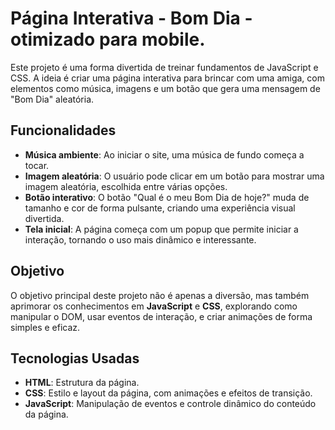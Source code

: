 # Página Interativa - Bom Dia - otimizado para mobile.

Este projeto é uma forma divertida de treinar fundamentos de JavaScript e CSS. A ideia é criar uma página interativa para brincar com uma amiga, com elementos como música, imagens e um botão que gera uma mensagem de "Bom Dia" aleatória.

## Funcionalidades

- **Música ambiente**: Ao iniciar o site, uma música de fundo começa a tocar.
- **Imagem aleatória**: O usuário pode clicar em um botão para mostrar uma imagem aleatória, escolhida entre várias opções.
- **Botão interativo**: O botão "Qual é o meu Bom Dia de hoje?" muda de tamanho e cor de forma pulsante, criando uma experiência visual divertida.
- **Tela inicial**: A página começa com um popup que permite iniciar a interação, tornando o uso mais dinâmico e interessante.

## Objetivo

O objetivo principal deste projeto não é apenas a diversão, mas também aprimorar os conhecimentos em **JavaScript** e **CSS**, explorando como manipular o DOM, usar eventos de interação, e criar animações de forma simples e eficaz.

## Tecnologias Usadas

- **HTML**: Estrutura da página.
- **CSS**: Estilo e layout da página, com animações e efeitos de transição.
- **JavaScript**: Manipulação de eventos e controle dinâmico do conteúdo da página.
